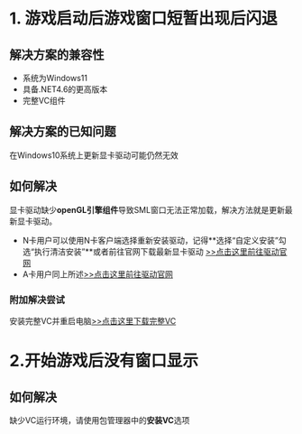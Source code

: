 # 1. 游戏启动后游戏窗口短暂出现后闪退
## 解决方案的兼容性
- 系统为Windows11
- 具备.NET4.6的更高版本
- 完整VC组件

## 解决方案的已知问题
在Windows10系统上更新显卡驱动可能仍然无效

## 如何解决
显卡驱动缺少**openGL引擎组件**导致SML窗口无法正常加载，解决方法就是更新最新显卡驱动。
- N卡用户可以使用N卡客户端选择重新安装驱动，记得**选择“自定义安装”勾选“执行清洁安装”**或者前往官网下载最新显卡驱动
[>>点击这里前往驱动官网](https://www.nvidia.cn/geforce/drivers/)
- A卡用户同上所述[>>点击这里前往驱动官网](https://www.amd.com/zh-cn/support/download/drivers.html)

### 附加解决尝试
安装完整VC并重启电脑[>>点击这里下载完整VC](https://www.123pan.com/s/4bNtVv-WJmKv)

# 2.开始游戏后没有窗口显示
## 如何解决
缺少VC运行环境，请使用包管理器中的**安装VC**选项